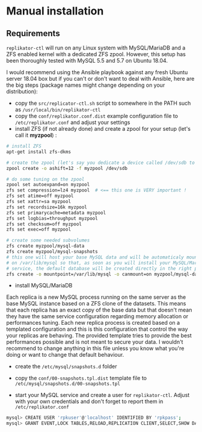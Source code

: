 # Manual installation

## Requirements

`replikator-ctl` will run on any Linux system with MySQL/MariaDB and a ZFS enabled kernel with a dedicated ZFS zpool.
However, this setup has been thoroughly tested with MySQL 5.5 and 5.7 on Ubuntu 18.04.

I would recommend using the Ansible playbook against any fresh Ubuntu server 18.04 box but if you can't or don't want to deal with Ansible, here are the big steps (package names might change depending on your distribution):

* copy the `src/replicator-ctl.sh` script to somewhere in the PATH such as `/usr/local/bin/replikator-ctl`
* copy the `conf/replikator.conf.dist` example configuration file to `/etc/replikator.conf` and adjust your settings
* install ZFS (if not already done) and create a zpool for your setup (let's call it **myzpool**) :

```bash
# install ZFS
apt-get install zfs-dkms

# create the zpool (let's say you dedicate a device called /dev/sdb to ZFS)
zpool create -o ashift=12 -f myzpool /dev/sdb

# do some tuning on the zpool
zpool set autoexpand=on myzpool
zfs set compression=lz4 myzpool  # <== this one is VERY important !
zfs set atime=off myzpool
zfs set xattr=sa myzpool
zfs set recordsize=16k myzpool
zfs set primarycache=metadata myzpool
zfs set logbias=throughput myzpool
zfs set checksum=off myzpool
zfs set exec=off myzpool

# create some needed subvolumes
zfs create myzpool/mysql-data
zfs create myzpool/mysql-snapshots
# this one will host your base MySQL data and will be automaticaly mounted
# on /var/lib/mysql so that, as soon as you will install your MySQL/MariaDB
# service, the default database will be created directly in the right place
zfs create -o mountpoint=/var/lib/mysql -o canmount=on myzpool/mysql-data/mysql
```

* install MySQL/MariaDB

Each replica is a new MySQL process running on the same server as the base MySQL instance based on a ZFS clone of the datasets.
This means that each replica has an exact copy of the base data but that doesn't mean they have the same service configuration regarding memory allocation or performances tuning.
Each new replica process is created based on a templated configuration and this is this configuration that control the way your replicas are behaving.
The provided template tries to provide the best performances possible and is not meant to secure your data.
I wouldn't recommend to change anything in this file unless you know what you're doing or want to change that default behaviour.

* create the `/etc/mysql/snapshots.d` folder
* copy the `conf/00-snapshots.tpl.dist` template file to `/etc/mysql/snapshots.d/00-snapshots.tpl`

* start your MySQL service and create a user for `replikator-ctl`. Adjust with your own credentials and don't forget to report them in `/etc/replikator.conf`

```bash
mysql> CREATE USER 'rpkuser'@'localhost' IDENTIFIED BY 'rpkpass';
mysql> GRANT EVENT,LOCK TABLES,RELOAD,REPLICATION CLIENT,SELECT,SHOW DATABASES,SHUTDOWN,SUPER ON *.** TO 'rpkuser'@'localhost';
```
